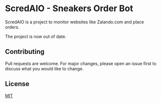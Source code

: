 # ScredAIO - Sneakers Order Bot

ScredAIO is a project to monitor websites like Zalando.com and place orders.  

The project is now out of date.  

## Contributing

Pull requests are welcome. For major changes, please open an issue first to discuss what you would like to change.

## License

[MIT](https://choosealicense.com/licenses/mit/)

